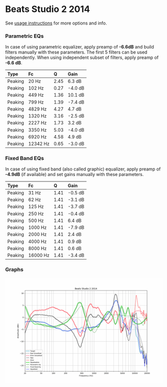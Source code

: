 # Beats Studio 2 2014
See [usage instructions](https://github.com/jaakkopasanen/AutoEq#usage) for more options and info.

### Parametric EQs
In case of using parametric equalizer, apply preamp of **-6.6dB** and build filters manually
with these parameters. The first 5 filters can be used independently.
When using independent subset of filters, apply preamp of **-6.6 dB**.

| Type    | Fc       |    Q | Gain    |
|:--------|:---------|:-----|:--------|
| Peaking | 20 Hz    | 2.45 | 6.3 dB  |
| Peaking | 102 Hz   | 0.27 | -4.0 dB |
| Peaking | 449 Hz   | 1.36 | 10.1 dB |
| Peaking | 799 Hz   | 1.39 | -7.4 dB |
| Peaking | 4829 Hz  | 4.27 | 4.7 dB  |
| Peaking | 1320 Hz  | 3.16 | -2.5 dB |
| Peaking | 2227 Hz  | 1.73 | 3.2 dB  |
| Peaking | 3350 Hz  | 5.03 | -4.0 dB |
| Peaking | 6920 Hz  | 4.58 | 4.9 dB  |
| Peaking | 12342 Hz | 0.65 | -3.0 dB |

### Fixed Band EQs
In case of using fixed band (also called graphic) equalizer, apply preamp of **-4.9dB**
(if available) and set gains manually with these parameters.

| Type    | Fc       |    Q | Gain    |
|:--------|:---------|:-----|:--------|
| Peaking | 31 Hz    | 1.41 | -0.5 dB |
| Peaking | 62 Hz    | 1.41 | -3.1 dB |
| Peaking | 125 Hz   | 1.41 | -3.7 dB |
| Peaking | 250 Hz   | 1.41 | -0.4 dB |
| Peaking | 500 Hz   | 1.41 | 6.4 dB  |
| Peaking | 1000 Hz  | 1.41 | -7.9 dB |
| Peaking | 2000 Hz  | 1.41 | 2.4 dB  |
| Peaking | 4000 Hz  | 1.41 | 0.9 dB  |
| Peaking | 8000 Hz  | 1.41 | 0.6 dB  |
| Peaking | 16000 Hz | 1.41 | -3.4 dB |

### Graphs
![](./Beats%20Studio%202%202014.png)